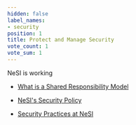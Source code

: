 ```yaml
---
hidden: false
label_names:
- security
position: 1
title: Protect and Manage Security
vote_count: 1
vote_sum: 1
---
```


NeSI is working 

- [What is a Shared Responsibility Model](shared-responsibility.md)

- [NeSI's Security Policy](security-policy.md)

- [Security Practices at NeSI](security-practices-infrastructure.md)

